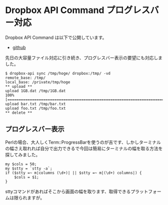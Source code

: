 # Dropbox API Command プログレスバー対応

Dropbox API Command は以下で公開しています。

- [github](https://github.com/s-aska/dropbox-api-command)

先日の大容量ファイル対応に引き続き、プログレスバー表示の要望にも対応しました。

	$ dropbox-api sync /tmp/hoge/ dropbox:/tmp/ -vd
	remote_base: /tmp/
	local_base: /private/tmp/hoge
	** upload **
	upload 1GB.dat /tmp/1GB.dat
	100% [=====================================================================================>]
	upload bar.txt /tmp/bar.txt
	upload foo.txt /tmp/foo.txt
	** delete **

## プログレスバー表示

Perlの場合、大人しくTerm::ProgressBarを使うのが吉です、しかしターミナルの幅さえ取れれば自分で出力できるで今回は簡易にターミナルの幅を取る方法を探してみました。

	my $cols = 50;
	my $stty = `stty -a`;
	if ($stty =~ m|columns (\d+)| || $stty =~ m|(\d+) columns|) {
		$cols = $1;
	}

sttyコマンドがあればそこから画面の幅を取ります、取得できるプラットフォームは限られますが。
